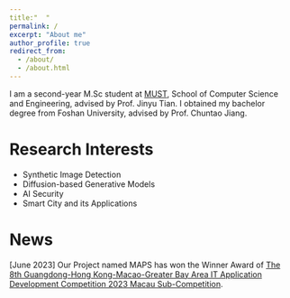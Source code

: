 ```yaml
---
title:"  "
permalink: /
excerpt: "About me"
author_profile: true
redirect_from: 
  - /about/
  - /about.html
---
```


 I am a second-year M.Sc student at [MUST](https://www.must.edu.mo), School of Computer Science and Engineering, advised by Prof. Jinyu Tian. I obtained my bachelor degree from Foshan University, advised by Prof. Chuntao Jiang.

Research Interests
======
- Synthetic Image Detection
- Diffusion-based Generative Models
- AI Security
- Smart City and its Applications

News
======
\[June 2023\] Our Project named MAPS has won the Winner Award of [The 8th Guangdong-Hong Kong-Macao-Greater Bay Area IT Application Development Competition 2023 Macau Sub-Competition](https://www.aidit.org/registration/732).
